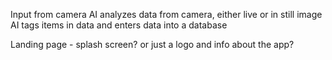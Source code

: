 Input from camera
AI analyzes data from camera, either live or in still image
AI tags items in data and enters data into a database

Landing page - splash screen? or just a logo and info about the app?
